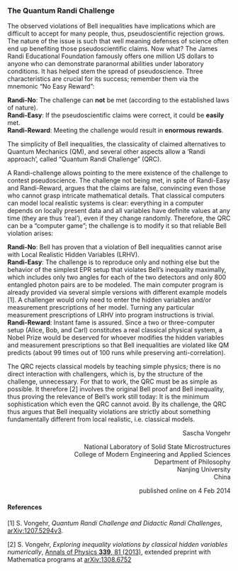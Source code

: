 ### The Quantum Randi Challenge

The observed violations of Bell inequalities have implications which are difficult to accept for many people, thus, pseudoscientific rejection grows. The nature of the issue is such that well meaning defenses of science often end up benefiting those pseudoscientific claims. Now what? The James Randi Educational Foundation famously offers one million US dollars to anyone who can demonstrate paranormal abilities under laboratory conditions. It has helped stem the spread of pseudoscience. Three characteristics are crucial for its success; remember them via the mnemonic “No Easy Reward”:

**Randi-No**: The challenge can **not** be met (according to the established laws of nature).<br/>
**Randi-Easy**: If the pseudoscientific claims were correct, it could be **easily** met.<br/>
**Randi-Reward**: Meeting the challenge would result in **enormous rewards**.<br/>

The simplicity of Bell inequalities, the classicality of claimed alternatives to Quantum Mechanics (QM), and several other aspects allow a ‘Randi approach’, called “Quantum Randi Challenge” (QRC).

A Randi-challenge allows pointing to the mere existence of the challenge to contest pseudoscience. The challenge not being met, in spite of Randi-Easy and Randi-Reward, argues that the claims are false, convincing even those who cannot grasp intricate mathematical details. That classical computers can model local realistic systems is clear: everything in a computer depends on locally present data and all variables have definite values at any time (they are thus ‘real’), even if they change randomly. Therefore, the QRC can be a “computer game”; the challenge is to modify it so that reliable Bell violation arises:

**Randi-No**: Bell has proven that a violation of Bell inequalities cannot arise with Local Realistic Hidden Variables (LRHV).<br/>
**Randi-Easy**: The challenge is to reproduce only and nothing else but the behavior of the simplest EPR setup that violates Bell’s inequality maximally, which includes only two angles for each of the two detectors and only 800 entangled photon pairs are to be modeled. The main computer program is already provided via several simple versions with different example models [1]. A challenger would only need to enter the hidden variables and/or measurement prescriptions of her model. Turning any particular measurement prescriptions of LRHV into program instructions is trivial.<br/>
**Randi-Reward**: Instant fame is assured. Since a two or three-computer setup (Alice, Bob, and Carl) constitutes a real classical physical system, a Nobel Prize would be deserved for whoever modifies the hidden variables and measurement prescriptions so that Bell inequalities are violated like QM predicts (about 99 times out of 100 runs while preserving anti-correlation).<br/>

The QRC rejects classical models by teaching simple physics; there is no direct interaction with challengers, which is, by the structure of the challenge, unnecessary. For that to work, the QRC must be as simple as possible. It therefore [2] involves the original Bell proof and Bell inequality, thus proving the relevance of Bell’s work still today: It is the minimum sophistication which even the QRC cannot avoid. By its challenge, the QRC thus argues that Bell inequality violations are strictly about something fundamentally different from local realistic, i.e. classical models.


<p align="right">
Sascha Vongehr
</p>
<p align="right">
<span class="author_address">
National Laboratory of Solid State Microstructures<br/>
College of Modern Engineering and Applied Sciences<br/>
Department of Philosophy<br/>
Nanjing University<br/>
China
<span/>
</p>

<p align="right">
published online on 4 Feb 2014
</p>

#### References

[1] S. Vongehr, *Quantum Randi Challenge and Didactic Randi Challenges*, [arXiv:1207.5294v3](http://www.arxiv.org/abs/1207.5294).

[2] S. Vongehr, *Exploring inequality violations by classical hidden variables numerically*, [Annals of Physics **339**, 81 (2013)](http://dx.doi.org/10.1016/j.aop.2013.08.011), extended preprint with Mathematica programs at [arXiv:1308.6752](http://www.arxiv.org/abs/1308.6752)
